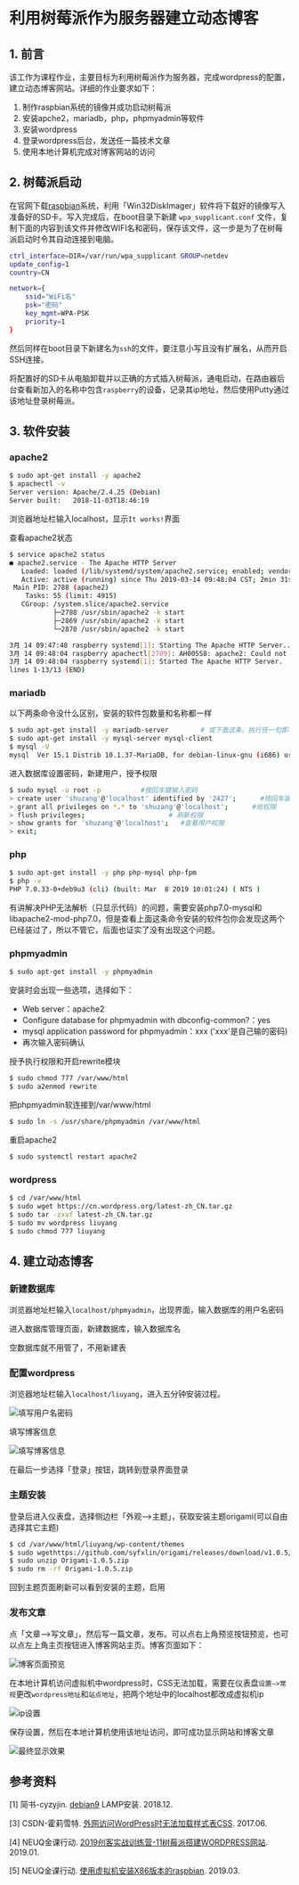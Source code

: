 # 利用树莓派作为服务器建立动态博客


## 1. 前言

该工作为课程作业，主要目标为利用树莓派作为服务器，完成wordpress的配置，建立动态博客网站。详细的作业要求如下：

1. 制作raspbian系统的镜像并成功启动树莓派
2. 安装apche2，mariadb，php，phpmyadmin等软件
3. 安装wordpress
4. 登录wordpress后台，发送任一篇技术文章
5. 使用本地计算机完成对博客网站的访问

## 2. 树莓派启动

在官网下载[raspbian](https://www.raspberrypi.org/downloads/raspbian/)系统，利用「Win32DiskImager」软件将下载好的镜像写入准备好的SD卡。写入完成后，在boot目录下新建 `wpa_supplicant.conf` 文件，复制下面的内容到该文件并修改WIFI名和密码，保存该文件，这一步是为了在树莓派启动时令其自动连接到电脑。

```bash
ctrl_interface=DIR=/var/run/wpa_supplicant GROUP=netdev
update_config=1
country=CN

network={
    ssid="WiFi名"
    psk="密码"
    key_mgmt=WPA-PSK
    priority=1
}
```

然后同样在boot目录下新建名为`ssh`的文件，要注意小写且没有扩展名，从而开启SSH连接。

将配置好的SD卡从电脑卸载并以正确的方式插入树莓派，通电启动，在路由器后台查看新加入的名称中包含`raspberry`的设备，记录其ip地址，然后使用Putty通过该地址登录树莓派。

## 3. 软件安装

### apache2

```bash
$ sudo apt-get install -y apache2
$ apachectl -v
Server version: Apache/2.4.25 (Debian)
Server built:   2018-11-03T18:46:19
```

浏览器地址栏输入localhost，显示`It works!`界面

查看apache2状态

```bash
$ service apache2 status
● apache2.service - The Apache HTTP Server
   Loaded: loaded (/lib/systemd/system/apache2.service; enabled; vendor preset: 
   Active: active (running) since Thu 2019-03-14 09:48:04 CST; 2min 31s ago
 Main PID: 2788 (apache2)
    Tasks: 55 (limit: 4915)
   CGroup: /system.slice/apache2.service
           ├─2788 /usr/sbin/apache2 -k start
           ├─2869 /usr/sbin/apache2 -k start
           └─2870 /usr/sbin/apache2 -k start

3月 14 09:47:48 raspberry systemd[1]: Starting The Apache HTTP Server...
3月 14 09:48:04 raspberry apachectl[2709]: AH00558: apache2: Could not reliably d
3月 14 09:48:04 raspberry systemd[1]: Started The Apache HTTP Server.
lines 1-13/13 (END)
```

### mariadb

以下两条命令没什么区别，安装的软件包数量和名称都一样

```bash
$ sudo apt-get install -y mariadb-server        # 或下面这条，执行任一句即可
$ sudo apt-get install -y mysql-server mysql-client
$ mysql -V
mysql  Ver 15.1 Distrib 10.1.37-MariaDB, for debian-linux-gnu (i686) using readline 5.2
```

进入数据库设置密码，新建用户，授予权限

```bash
$ sudo mysql -u root -p          #按回车键输入密码
> create user 'shuzang'@'localhost' identified by '2427';      #按回车键
> grant all privileges on *.* to 'shuzang'@'localhost';      #给权限
> flush privileges;                     # 刷新权限
> show grants for 'shuzang'@'localhost';   #查看用户权限
> exit;
```

### php

```bash
$ sudo apt-get install -y php php-mysql php-fpm
$ php -v
PHP 7.0.33-0+deb9u3 (cli) (built: Mar  8 2019 10:01:24) ( NTS )
```

有讲解决PHP无法解析（只显示代码）的问题，需要安装php7.0-mysql和libapache2-mod-php7.0，但是查看上面这条命令安装的软件包你会发现这两个已经装过了，所以不管它，后面也证实了没有出现这个问题。

### phpmyadmin

```bash
$ sudo apt-get install -y phpmyadmin
```

安装时会出现一些选项，选择如下：

- Web server：apache2
- Configure database for phpmyadmin with dbconfig-common?：yes
- mysql application password for phpmyadmin：xxx   ('xxx'是自己输的密码)
- 再次输入密码确认

授予执行权限和开启rewrite模块

```bash
$ sudo chmod 777 /var/www/html
$ sudo a2enmod rewrite
```

把phpmyadmin软连接到/var/www/html

```bash
$ sudo ln -s /usr/share/phpmyadmin /var/www/html
```

重启apache2

```bash
$ sudo systemctl restart apache2
```

### wordpress

```bash
$ cd /var/www/html
$ sudo wget https://cn.wordpress.org/latest-zh_CN.tar.gz
$ sudo tar -zxvf latest-zh_CN.tar.gz
$ sudo mv wordpress liuyang
$ sudo chmod 777 liuyang
```

## 4. 建立动态博客

### 新建数据库

浏览器地址栏输入`localhost/phpmyadmin`，出现界面，输入数据库的用户名密码

进入数据库管理页面，新建数据库，输入数据库名

空数据库就不用管了，不用新建表

### 配置wordpress

浏览器地址栏输入`localhost/liuyang`，进入五分钟安装过程。

![填写用户名密码](https://picped-1301226557.cos.ap-beijing.myqcloud.com/3AOSOS.png)

填写博客信息

![填写博客信息](https://picped-1301226557.cos.ap-beijing.myqcloud.com/3AOkYn.png)

在最后一步选择「登录」按钮，跳转到登录界面登录

### 主题安装

登录后进入仪表盘，选择侧边栏「外观—>主题」，获取安装主题origami(可以自由选择其它主题)

```bash
$ cd /var/www/html/liuyang/wp-content/themes 
$ sudo wgethttps://github.com/syfxlin/origami/releases/download/v1.0.5/Origami-1.0.5.zip
$ sudo unzip Origami-1.0.5.zip
$ sudo rm -rf Origami-1.0.5.zip
```

回到主题页面刷新可以看到安装的主题，启用

### 发布文章

点「文章—>写文章」，然后写一篇文章，发布。可以点右上角预览按钮预览，也可以点左上角主页按钮进入博客网站主页。博客页面如下：

![博客页面预览](https://picped-1301226557.cos.ap-beijing.myqcloud.com/3AOKw4.png)

在本地计算机访问虚拟机中wordpress时，CSS无法加载，需要在仪表盘`设置—>常规`更改`wordpress地址`和`站点地址`，把两个地址中的localhost都改成虚拟机ip

![ip设置](https://picped-1301226557.cos.ap-beijing.myqcloud.com/3AO0kd.png)

保存设置，然后在本地计算机使用该地址访问，即可成功显示网站和博客文章

![最终显示效果](https://picped-1301226557.cos.ap-beijing.myqcloud.com/3AOcX8.png)

## 参考资料

[1] 简书-cyzyjin. [debian9](https://www.jianshu.com/p/fd9f3743f094) LAMP安装. 2018.12. 

[3] CSDN-霍莉雪特. [外网访问WordPress时无法加载样式表CSS](https://blog.csdn.net/qq_18995513/article/details/73012247). 2017.06.

[4] NEUQ金课行动. [2019创客实战训练营-11树莓派搭建WORDPRESS网站](https://www.bilibili.com/video/av39657396). 2019.01. 

[5] NEUQ金课行动. [使用虚拟机安装X86版本的raspbian](https://www.bilibili.com/video/av45274204). 2019.03. 



